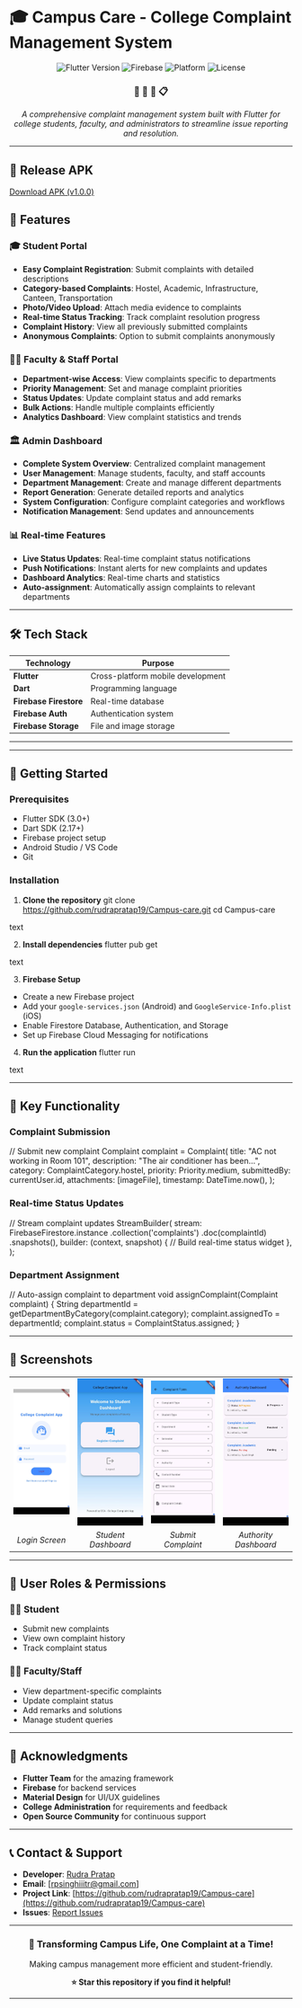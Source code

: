 # 🎓 Campus Care - College Complaint Management System

<div align="center">
  <img src="https://img.shields.io/badge/Flutter-3.0+-blue.svg" alt="Flutter Version">
  <img src="https://img.shields.io/badge/Firebase-Enabled-orange.svg" alt="Firebase">
  <img src="https://img.shields.io/badge/Platform-Android%20%7C%20iOS-green.svg" alt="Platform">
  <img src="https://img.shields.io/badge/License-MIT-yellow.svg" alt="License">
</div>

<div align="center">
  <h3>📝 🏫 🔧 📋</h3>
  <p><em>A comprehensive complaint management system built with Flutter for college students, faculty, and administrators to streamline issue reporting and resolution.</em></p>
</div>

---
## 📱 Release APK 
[Download APK (v1.0.0)](https://github.com/rudrapratap19/Campus-care/releases/download/v1.0.0/college_complaint.apk)

## 📱 Features

### 🎓 Student Portal
- **Easy Complaint Registration**: Submit complaints with detailed descriptions
- **Category-based Complaints**: Hostel, Academic, Infrastructure, Canteen, Transportation
- **Photo/Video Upload**: Attach media evidence to complaints
- **Real-time Status Tracking**: Track complaint resolution progress
- **Complaint History**: View all previously submitted complaints
- **Anonymous Complaints**: Option to submit complaints anonymously

### 👨‍🏫 Faculty & Staff Portal
- **Department-wise Access**: View complaints specific to departments
- **Priority Management**: Set and manage complaint priorities
- **Status Updates**: Update complaint status and add remarks
- **Bulk Actions**: Handle multiple complaints efficiently
- **Analytics Dashboard**: View complaint statistics and trends

### 🏛️ Admin Dashboard
- **Complete System Overview**: Centralized complaint management
- **User Management**: Manage students, faculty, and staff accounts
- **Department Management**: Create and manage different departments
- **Report Generation**: Generate detailed reports and analytics
- **System Configuration**: Configure complaint categories and workflows
- **Notification Management**: Send updates and announcements

### 📊 Real-time Features
- **Live Status Updates**: Real-time complaint status notifications
- **Push Notifications**: Instant alerts for new complaints and updates
- **Dashboard Analytics**: Real-time charts and statistics
- **Auto-assignment**: Automatically assign complaints to relevant departments

---

## 🛠️ Tech Stack

| Technology | Purpose |
|------------|---------|
| **Flutter** | Cross-platform mobile development |
| **Dart** | Programming language |
| **Firebase Firestore** | Real-time database |
| **Firebase Auth** | Authentication system |
| **Firebase Storage** | File and image storage |


---


---

## 🚀 Getting Started

### Prerequisites
- Flutter SDK (3.0+)
- Dart SDK (2.17+)
- Firebase project setup
- Android Studio / VS Code
- Git

### Installation

1. **Clone the repository**
git clone https://github.com/rudrapratap19/Campus-care.git
cd Campus-care

text

2. **Install dependencies**
flutter pub get

text

3. **Firebase Setup**
- Create a new Firebase project
- Add your `google-services.json` (Android) and `GoogleService-Info.plist` (iOS)
- Enable Firestore Database, Authentication, and Storage
- Set up Firebase Cloud Messaging for notifications

4. **Run the application**
flutter run

text

---

## 🎯 Key Functionality

### Complaint Submission
// Submit new complaint
Complaint complaint = Complaint(
title: "AC not working in Room 101",
description: "The air conditioner has been...",
category: ComplaintCategory.hostel,
priority: Priority.medium,
submittedBy: currentUser.id,
attachments: [imageFile],
timestamp: DateTime.now(),
);


### Real-time Status Updates
// Stream complaint updates
StreamBuilder<DocumentSnapshot>(
stream: FirebaseFirestore.instance
.collection('complaints')
.doc(complaintId)
.snapshots(),
builder: (context, snapshot) {
// Build real-time status widget
},
);


### Department Assignment
// Auto-assign complaint to department
void assignComplaint(Complaint complaint) {
String departmentId = getDepartmentByCategory(complaint.category);
complaint.assignedTo = departmentId;
complaint.status = ComplaintStatus.assigned;
}


---

## 📸 Screenshots

<div align="center">
  <table>
    <tr>
      <td><img src="https://github.com/rudrapratap19/Campus-care/blob/main/screenshot/login.jpeg" width="200"/></td>
      <td><img src="https://github.com/rudrapratap19/Campus-care/blob/main/screenshot/Student%20Dashboard.jpeg" width="200"/></td>
      <td><img src="https://github.com/rudrapratap19/Campus-care/blob/main/screenshot/2.jpeg" width="200"/></td>
      <td><img src="https://github.com/rudrapratap19/Campus-care/blob/main/screenshot/Authority%20Dashboard.jpeg" width="200"/></td>
    </tr>
    <tr>
      <td align="center"><em>Login Screen</em></td>
      <td align="center"><em>Student Dashboard</em></td>
      <td align="center"><em>Submit Complaint</em></td>
      <td align="center"><em>Authority Dashboard</em></td>
    </tr>
  </table>
</div>

---

## 🎨 User Roles & Permissions

### 👨‍🎓 Student
- Submit new complaints
- View own complaint history
- Track complaint status


### 👨‍🏫 Faculty/Staff
- View department-specific complaints
- Update complaint status
- Add remarks and solutions
- Manage student queries

---

## 🙏 Acknowledgments

- **Flutter Team** for the amazing framework
- **Firebase** for backend services
- **Material Design** for UI/UX guidelines
- **College Administration** for requirements and feedback
- **Open Source Community** for continuous support

---

## 📞 Contact & Support

- **Developer**: [Rudra Pratap](https://github.com/rudrapratap19)
- **Email**: [rpsinghiiitr@gmail.com]
- **Project Link**: [https://github.com/rudrapratap19/Campus-care](https://github.com/rudrapratap19/Campus-care)
- **Issues**: [Report Issues](https://github.com/rudrapratap19/Campus-care/issues)

---

<div align="center">
  <h3>🏫 Transforming Campus Life, One Complaint at a Time!</h3>
  <p>Making campus management more efficient and student-friendly.</p>
  
  **⭐ Star this repository if you find it helpful!**
</div>

---

